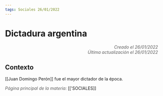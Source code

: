 ```yaml
---
tags: Sociales 26/01/2022
---
```


# Dictadura argentina
<div style="text-align: right; opacity: 0.7; font-style: italic;">Creado el 26/01/2022</div>
<div style="text-align: right; opacity: 0.7; font-style: italic;">Última actualización el 26/01/2022</div>

## Contexto 

[[Juan Domingo Perón]] fue el mayor dictador de la época.

<span style="opacity: 0.7; font-style: italic;">Página principal de la materia:</span> [['SOCIALES]]